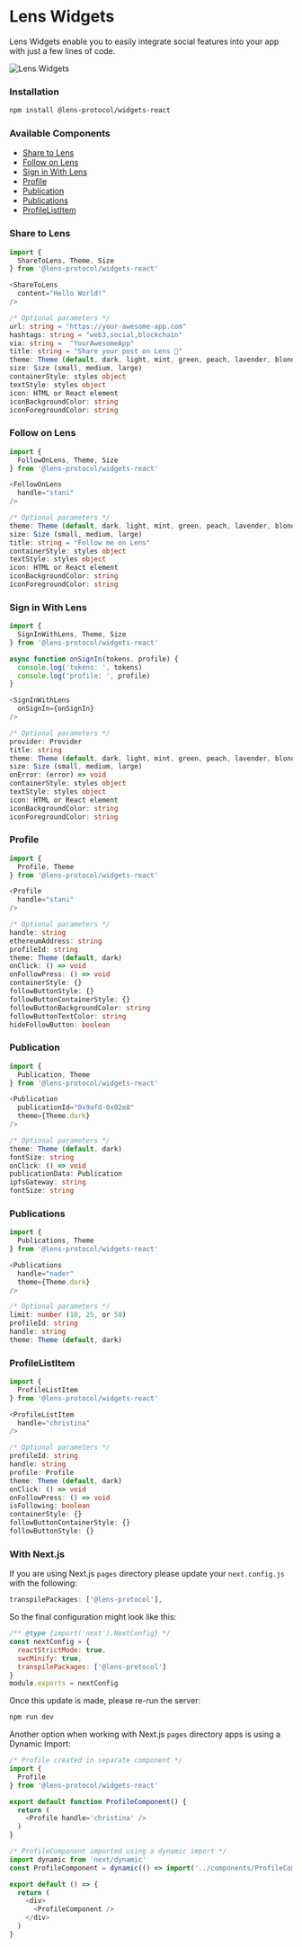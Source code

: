 # Lens Widgets

Lens Widgets enable you to easily integrate social features into your app with just a few lines of code.

![Lens Widgets](widgets_header.png)

### Installation

```sh
npm install @lens-protocol/widgets-react
```

### Available Components 

- [Share to Lens](#share-to-lens)
- [Follow on Lens](#follow-on-lens)
- [Sign in With Lens](#sign-in-with-lens)
- [Profile](#profile)
- [Publication](#publication)
- [Publications](#publications)
- [ProfileListItem](#profilelistitem)

### Share to Lens

```typescript
import {
  ShareToLens, Theme, Size
} from '@lens-protocol/widgets-react'

<ShareToLens
  content="Hello World!"
/>

/* Optional parameters */
url: string = "https://your-awesome-app.com"
hashtags: string = "web3,social,blockchain"
via: string =  "YourAwesomeApp"
title: string = "Share your post on Lens 🌿"
theme: Theme (default, dark, light, mint, green, peach, lavender, blonde)
size: Size (small, medium, large)
containerStyle: styles object
textStyle: styles object
icon: HTML or React element
iconBackgroundColor: string
iconForegroundColor: string
```

### Follow on Lens

```typescript
import {
  FollowOnLens, Theme, Size
} from '@lens-protocol/widgets-react'

<FollowOnLens
  handle="stani"
/>

/* Optional parameters */
theme: Theme (default, dark, light, mint, green, peach, lavender, blonde)
size: Size (small, medium, large)
title: string = "Follow me on Lens"
containerStyle: styles object
textStyle: styles object
icon: HTML or React element
iconBackgroundColor: string
iconForegroundColor: string
```

### Sign in With Lens

```typescript
import {
  SignInWithLens, Theme, Size
} from '@lens-protocol/widgets-react'

async function onSignIn(tokens, profile) {
  console.log('tokens: ', tokens)
  console.log('profile: ', profile)
}

<SignInWithLens
  onSignIn={onSignIn}
/>

/* Optional parameters */
provider: Provider
title: string
theme: Theme (default, dark, light, mint, green, peach, lavender, blonde)
size: Size (small, medium, large)
onError: (error) => void
containerStyle: styles object
textStyle: styles object
icon: HTML or React element
iconBackgroundColor: string
iconForegroundColor: string
```

### Profile

```typescript
import {
  Profile, Theme
} from '@lens-protocol/widgets-react'

<Profile
  handle="stani"
/>

/* Optional parameters */
handle: string
ethereumAddress: string
profileId: string
theme: Theme (default, dark)
onClick: () => void
onFollowPress: () => void
containerStyle: {}
followButtonStyle: {}
followButtonContainerStyle: {}
followButtonBackgroundColor: string
followButtonTextColor: string
hideFollowButton: boolean
```

### Publication

```typescript
import {
  Publication, Theme
} from '@lens-protocol/widgets-react'

<Publication
  publicationId="0x9afd-0x02e8"
  theme={Theme.dark}
/>

/* Optional parameters */
theme: Theme (default, dark)
fontSize: string
onClick: () => void
publicationData: Publication
ipfsGateway: string
fontSize: string
```

### Publications

```typescript
import {
  Publications, Theme
} from '@lens-protocol/widgets-react'

<Publications
  handle="nader"
  theme={Theme.dark}
/>

/* Optional parameters */
limit: number (10, 25, or 50)
profileId: string
handle: string
theme: Theme (default, dark)
```

### ProfileListItem

```typescript
import {
  ProfileListItem
} from '@lens-protocol/widgets-react'

<ProfileListItem
  handle="christina"
/>

/* Optional parameters */
profileId: string
handle: string
profile: Profile
theme: Theme (default, dark)
onClick: () => void
onFollowPress: () => void
isFollowing: boolean
containerStyle: {}
followButtonContainerStyle: {}
followButtonStyle: {}
```

### With Next.js

If you are using Next.js `pages` directory please update your `next.config.js` with the following:

```javascript
transpilePackages: ['@lens-protocol'],
```

So the final configuration might look like this:

```javascript
/** @type {import('next').NextConfig} */
const nextConfig = {
  reactStrictMode: true,
  swcMinify: true,
  transpilePackages: ['@lens-protocol']
}
module.exports = nextConfig
```

Once this update is made, please re-run the server:

```sh
npm run dev
```

Another option when working with Next.js `pages` directory apps is using a Dynamic Import:

```typescript
/* Profile created in separate component */
import {
  Profile
} from '@lens-protocol/widgets-react'

export default function ProfileComponent() {
  return (
    <Profile handle='christina' />
  )
}

/* ProfileComponent imported using a dynamic import */
import dynamic from 'next/dynamic'
const ProfileComponent = dynamic(() => import('../components/ProfileComponent'), { ssr: false })

export default () => {
  return (
    <div>
      <ProfileComponent />
    </div>
  )
}
```

